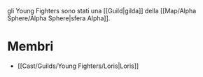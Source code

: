 gli Young Fighters sono stati una [[Guild|gilda]] della [[Map/Alpha Sphere/Alpha Sphere|sfera Alpha]].

# Membri

- [[Cast/Guilds/Young Fighters/Loris|Loris]]